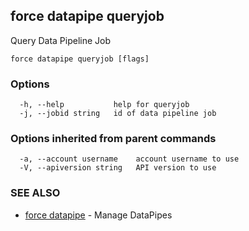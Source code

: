 ## force datapipe queryjob

Query Data Pipeline Job

```
force datapipe queryjob [flags]
```

### Options

```
  -h, --help           help for queryjob
  -j, --jobid string   id of data pipeline job
```

### Options inherited from parent commands

```
  -a, --account username    account username to use
  -V, --apiversion string   API version to use
```

### SEE ALSO

* [force datapipe](force_datapipe.md)	 - Manage DataPipes

